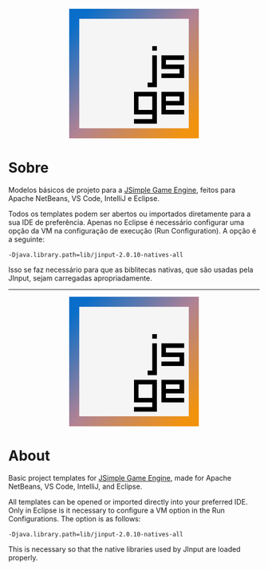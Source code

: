 <p align="center">
    <img src="https://github.com/davidbuzatto/Templates-JSGE/blob/master/JSGENetBeans/resources/images/logoJSGE.png" width="260">
</p>

# Sobre
Modelos básicos de projeto para a [JSimple Game Engine](https://github.com/davidbuzatto/JSGE), feitos para Apache NetBeans, VS Code, IntelliJ e Eclipse.

Todos os templates podem ser abertos ou importados diretamente para a sua IDE de preferência. Apenas no Eclipse é necessário configurar uma opção da VM na configuração de execução (Run Configuration). A opção é a seguinte:

    -Djava.library.path=lib/jinput-2.0.10-natives-all

Isso se faz necessário para que as biblitecas nativas, que são usadas pela JInput, sejam carregadas apropriadamente.

---

<p align="center">
    <img src="https://github.com/davidbuzatto/Templates-JSGE/blob/master/JSGENetBeans/resources/images/logoJSGE.png" width="260">
</p>

# About
Basic project templates for [JSimple Game Engine](https://github.com/davidbuzatto/JSGE), made for Apache NetBeans, VS Code, IntelliJ, and Eclipse.

All templates can be opened or imported directly into your preferred IDE. Only in Eclipse is it necessary to configure a VM option in the Run Configurations. The option is as follows:

    -Djava.library.path=lib/jinput-2.0.10-natives-all
    
This is necessary so that the native libraries used by JInput are loaded properly.
